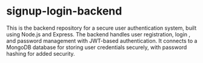 # signup-login-backend
This is the backend repository for a secure user authentication system, built using Node.js and Express. The backend handles user registration, login , and password management with JWT-based authentication. It connects to a MongoDB database for storing user credentials securely, with password hashing for added security.
